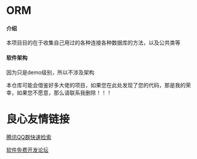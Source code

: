 # ORM

#### 介绍
本项目目的在于收集自己用过的各种连接各种数据库的方法，以及公共类等

#### 软件架构
因为只是demo级别，所以不涉及架构

本仓库可能会借鉴好多大佬的项目，如果您在此处发现了您的代码，那是我的荣幸，如果您不愿意，那么请联系我删除！！！

 # 良心友情链接

[腾讯QQ群快速检索](http://u.720life.cn/s/8cf73f7c)

[软件免费开发论坛](http://u.720life.cn/s/bbb01dc0)